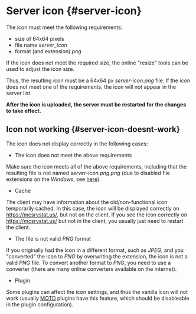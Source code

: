 # Server icon {#server-icon}
The icon must meet the following requirements:

- size of 64x64 pixels
- file name *server_icon*
- format (and extension) *png*

If the icon does not meet the required size, the online "resize" tools can be used to adjust the icon size.

Thus, the resulting icon must be a 64x64 px *server-icon.png* file. If the icon does not meet one of the requirements, the icon will not appear in the server list.

**After the icon is uploaded, the server must be restarted for the changes to take effect.**

## Icon not working {#server-icon-doesnt-work}
The icon does not display correctly in the following cases:

- The icon does not meet the above requirements

Make sure the icon meets all of the above requirements, including that the resulting file is not named *server-icon.png.png* (due to disabled file extensions on the *Windows*, see [here](../other/desktop.md#file-extensions)).

- Cache

The client may have information about the old/non-functional icon temporarily cached. In this case, the icon will be displayed correctly on <https://mcsrvstat.us/>, but not on the client. If you see the icon correctly on <https://mcsrvstat.us/> but not in the client, you usually just need to restart the client.

- The file is not valid *PNG* format

If you originally had the icon in a different format, such as *JPEG*, and you "converted" the icon to *PNG* by overwriting the extension, the icon is not a valid *PNG* file. To convert another format to *PNG*, you need to use a converter (there are many online converters available on the internet).

- Plugin

Some plugins can affect the icon settings, and thus the vanilla icon will not work (usually [MOTD](motd.md#motd) plugins have this feature, which should be disableable in the plugin configuration).